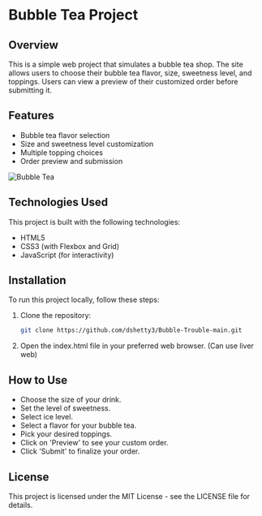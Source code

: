 # Bubble Tea Project

## Overview
This is a simple web project that simulates a bubble tea shop. The site allows users to choose their bubble tea flavor, size, sweetness level, and toppings. Users can view a preview of their customized order before submitting it.

## Features
- Bubble tea flavor selection
- Size and sweetness level customization
- Multiple topping choices
- Order preview and submission

![Bubble Tea](/Users/dishashetty/Desktop/Bubble-Trouble/img/Readme.png)

## Technologies Used
This project is built with the following technologies:
- HTML5
- CSS3 (with Flexbox and Grid)
- JavaScript (for interactivity)

## Installation
To run this project locally, follow these steps:

1. Clone the repository:
   ```sh
   git clone https://github.com/dshetty3/Bubble-Trouble-main.git
2. Open the index.html file in your preferred web browser. (Can use liver web)

## How to Use
- Choose the size of your drink.
- Set the level of sweetness.
- Select ice level.
- Select a flavor for your bubble tea.
- Pick your desired toppings.
- Click on 'Preview' to see your custom order.
- Click 'Submit' to finalize your order.

## License
This project is licensed under the MIT License - see the LICENSE file for details.




